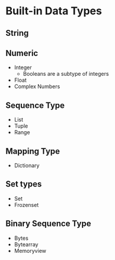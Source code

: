 # Built-in Data Types

## String

## Numeric
- Integer
    - Booleans are a subtype of integers
- Float
- Complex Numbers

## Sequence Type
- List
- Tuple
- Range

## Mapping Type
- Dictionary

## Set types
- Set
- Frozenset

## Binary Sequence Type
- Bytes
- Bytearray
- Memoryview
